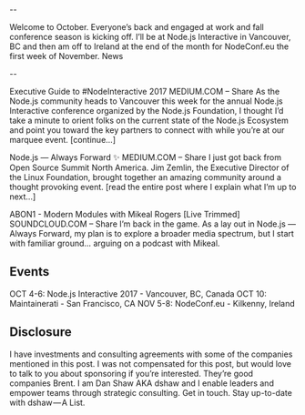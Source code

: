 --

Welcome to October. Everyone’s back and engaged at work and fall conference season is kicking off. I’ll be at Node.js Interactive in Vancouver, BC and then am off to Ireland at the end of the month for NodeConf.eu the first week of November.
News

--

Executive Guide to #NodeInteractive 2017
MEDIUM.COM – Share
As the Node.js community heads to Vancouver this week for the annual Node.js Interactive conference organized by the Node.js Foundation, I thought I’d take a minute to orient folks on the current state of the Node.js Ecosystem and point you toward the key partners to connect with while you’re at our marquee event. [continue…]

Node.js — Always Forward ✨
MEDIUM.COM – Share
I just got back from Open Source Summit North America. Jim Zemlin, the Executive Director of the Linux Foundation, brought together an amazing community around a thought provoking event. [read the entire post where I explain what I’m up to next…]

ABON1 - Modern Modules with Mikeal Rogers [Live Trimmed]
SOUNDCLOUD.COM – Share
I’m back in the game. As a lay out in Node.js — Always Forward, my plan is to explore a broader media spectrum, but I start with familiar ground… arguing on a podcast with Mikeal.

## Events

OCT 4-6: Node.js Interactive 2017 - Vancouver, BC, Canada
OCT 10: Maintainerati - San Francisco, CA
NOV 5-8: NodeConf.eu - Kilkenny, Ireland

## Disclosure

I have investments and consulting agreements with some of the companies mentioned in this post. I was not compensated for this post, but would love to talk to you about sponsoring if you’re interested. They’re good companies Brent.
I am Dan Shaw AKA dshaw and I enable leaders and empower teams through strategic consulting. Get in touch. Stay up-to-date with dshaw — A List.
